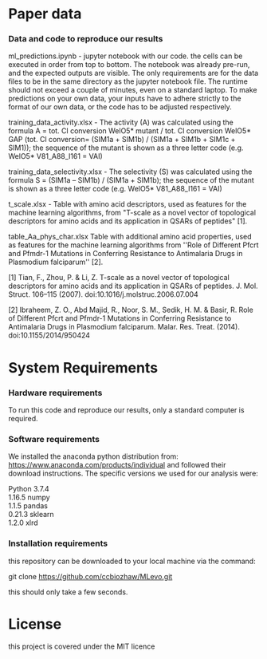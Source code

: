 # Paper data

### Data and code to reproduce our results ###

ml_predictions.ipynb - jupyter notebook with our code. the cells can be executed in order from top to bottom. The notebook was already pre-run, and the expected outputs are visible. The only requirements are for the data files to be in the same directory as the jupyter notebook file. The runtime should not exceed a couple of minutes, even on a standard laptop. To make predictions on your own data, your inputs have to adhere strictly to the format of our own data, or the code has to be adjusted respectively.

training_data_activity.xlsx - 	The activity (A) was calculated using the formula A = tot. Cl conversion WelO5* mutant / tot. Cl conversion WelO5* GAP (tot. Cl conversion= (SIM1a + SIM1b) / (SIM1a + SIM1b + SIM1c + SIM1)); the sequence of the mutant is shown as a three letter code (e.g. WelO5* V81_A88_I161 = VAI)

training_data_selectivity.xlsx 	- The selectivity (S) was calculated using the formula S = (SIM1a – SIM1b) / (SIM1a + SIM1b); the sequence of the mutant is shown as a three letter code (e.g. WelO5* V81_A88_I161 = VAI)

t_scale.xlsx	- Table with amino acid descriptors, used as features for the machine learning algorithms, from "T-scale as a novel vector of topological descriptors for amino acids and its application in QSARs of peptides" [1].

table_Aa_phys_char.xlsx 	Table with additional amino acid properties, used as features for the machine learning algorithms from ''Role of Different Pfcrt and Pfmdr-1 Mutations in Conferring Resistance to Antimalaria Drugs in Plasmodium falciparum'' [2].


[1] Tian, F., Zhou, P. & Li, Z. T-scale as a novel vector of topological descriptors for amino acids and its application in QSARs of peptides. ‎J. Mol. Struct. 106–115 (2007). doi:10.1016/j.molstruc.2006.07.004

[2] Ibraheem, Z. O., Abd Majid, R., Noor, S. M., Sedik, H. M. & Basir, R. Role of Different Pfcrt and Pfmdr-1 Mutations in Conferring Resistance to Antimalaria Drugs in Plasmodium falciparum. Malar. Res. Treat. (2014). doi:10.1155/2014/950424


# System Requirements

### Hardware requirements ###

To run this code and reproduce our results, only a standard computer is required.

### Software requirements ###

We installed the anaconda python distribution from: https://www.anaconda.com/products/individual and followed their download instructions.
The specific versions we used for our analysis were:

Python 3.7.4  
1.16.5 numpy  
1.1.5 pandas  
0.21.3 sklearn  
1.2.0 xlrd

### Installation requirements ###

this repository can be downloaded to your local machine via the command:

git clone https://github.com/ccbiozhaw/MLevo.git

this should only take a few seconds.

# License

this project is covered under the MIT licence
